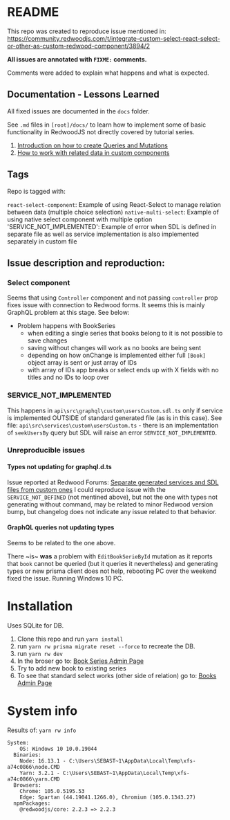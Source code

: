 # README

This repo was created to reproduce issue mentioned in:
https://community.redwoodjs.com/t/integrate-custom-select-react-select-or-other-as-custom-redwood-component/3894/2

**All issues are annotated with `FIXME:` comments.**

Comments were added to explain what happens and what is expected.

## Documentation - Lessons Learned

All fixed issues are documented in the `docs` folder.

See `.md` files in `[root]/docs/` to learn how to implement some of basic functionality in RedwoodJS not directly covered by tutorial series.

1. [Introduction on how to create Queries and Mutations](/docs/Creating-Queries-and-Mutations.md)
2. [How to work with related data in custom components](/docs/Working%20with%20relational%20data%20in%20Forms.md)

## Tags

Repo is tagged with:

`react-select-component`: Example of using React-Select to manage relation between data (multiple choice selection)
`native-multi-select`: Example of using native select component with multiple option
'SERVICE_NOT_IMPLEMENTED': Example of error when SDL is defined in separate file as well as service implementation is also implemented separately in custom file

## Issue description and reproduction:

### Select component

Seems that using `Controller` component and not passing `controller` prop fixes issue with connection to Redwood forms.
It seems this is mainly GraphQL problem at this stage.
See below:

- Problem happens with BookSeries
  - when editing a single series that books belong to it is not possible to save changes
  - saving without changes will work as no books are being sent
  - depending on how onChange is implemented either full `[Book]` object array is sent or just array of IDs
  - with array of IDs app breaks or select ends up with X fields with no titles and no IDs to loop over

### SERVICE_NOT_IMPLEMENTED

This happens in `api\src\graphql\custom\usersCustom.sdl.ts` only if service is implemented OUTSIDE of standard generated file (as is in this case).
See file: `api\src\services\custom\usersCustom.ts` - there is an implementation of `seekUsersBy` query but SDL will raise an error `SERVICE_NOT_IMPLEMENTED`.

### Unreproducible issues

#### Types not updating for graphql.d.ts

Issue reported at Redwood Forums: [Separate generated services and SDL files from custom ones](https://community.redwoodjs.com/t/separate-generated-services-and-sdl-files-from-custom-ones/3896/8)
I could reproduce issue with the `SERVICE_NOT_DEFINED` (not mentined above), but not the one with types not generating without command, may be related to minor Redwood version bump, but changelog does not indicate any issue related to that behavior.

#### GraphQL queries not updating types

Seems to be related to the one above.

There ~is~ **was** a problem with `EditBookSerieById` mutation as it reports that `book` cannot be queried (but it queries it nevertheless) and generating types or new prisma client does not help, rebooting PC over the weekend fixed the issue. Running Windows 10 PC.

# Installation

Uses SQLite for DB.

1. Clone this repo and run `yarn install`
2. run `yarn rw prisma migrate reset --force` to recreate the DB.
3. run `yarn rw dev`
4. In the broser go to: [Book Series Admin Page](http://localhost:8910/admin/book-series)
5. Try to add new book to existing series
6. To see that standard select works (other side of relation) go to: [Books Admin Page](http://localhost:8910/admin/books)


# System info

Results of: `yarn rw info`

```
System:
    OS: Windows 10 10.0.19044
  Binaries:
    Node: 16.13.1 - C:\Users\SEBAST~1\AppData\Local\Temp\xfs-a74c0866\node.CMD
    Yarn: 3.2.1 - C:\Users\SEBAST~1\AppData\Local\Temp\xfs-a74c0866\yarn.CMD
  Browsers:
    Chrome: 105.0.5195.53
    Edge: Spartan (44.19041.1266.0), Chromium (105.0.1343.27)
  npmPackages:
    @redwoodjs/core: 2.2.3 => 2.2.3
```


